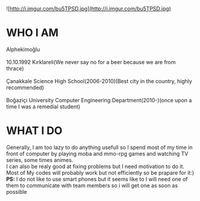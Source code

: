 ![http://i.imgur.com/bu5TPSD.jpg](http://i.imgur.com/bu5TPSD.jpg)

# WHO I AM #
Alphekimoğlu<br>
<br>10.10.1992 Kırklareli(We never say no for a beer because we are from thrace)<br>
<br>Çanakkale Science High School(2006-2010)(Best city in the country, highly recommended)<br>
<br>Boğaziçi University Computer Engineering Department(2010-)(once upon a time I was a remedial student)<br>
<h1>WHAT I DO</h1>
Generally, I am too lazy to do anything usefull so I spend most of my time in front of computer by playing moba and mmo-rpg games and watching TV series, some times animes.<br>
I can also be  realy good at fixing problems but I need motivation to do it.<br>
Most of My codes will probably work but not efficiently so be prapare for it:)<br>
<b>PS:</b> I do not like to use smart phones but it seems like to I will need one of them to communicate with team members so i will get one as soon as possible